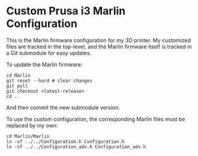 # Custom Prusa i3 Marlin Configuration

This is the Marlin firmware configuration for my 3D printer. My customized
files are tracked in the top-level, and the Marlin firmware itself is tracked
in a Git submodule for easy updates.

To update the Marlin firmware:
```
cd Marlin
git reset --hard # clear changes
git pull
git checkout <latest-release>
cd ..
```

And then commit the new submodule version.

To use the custom configuration, the corresponding Marlin files must be replaced
by my own:
```
cd Marlin/Marlin
ln -sf ../../Configuration.h Configuration.h
ln -sf ../../Configuration_adv.h Configuration_adv.h
```
